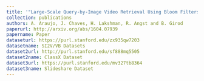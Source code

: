 ```yaml
---
title: '"Large-Scale Query-by-Image Video Retrieval Using Bloom Filters,"'
collection: publications
authors: A. Araujo, J. Chaves, H. Lakshman, R. Angst and B. Girod
paperurl: http://arxiv.org/abs/1604.07939
papername: Paper
dataseturl: https://purl.stanford.edu/zx935qw7203
datasetname: SI2V/VB Datasets
dataset2url: http://purl.stanford.edu/sf888mq5505
dataset2name: ClassX Dataset
dataset3url: https://purl.stanford.edu/mv327tb8364
dataset3name: Slideshare Dataset
---
```

